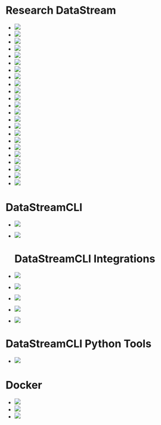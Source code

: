 # Research DataStream
* ![](https://github.com/CIROH-UA/ngen-datastream/actions/workflows/research_datastream_terraform.yaml/badge.svg)
* ![](https://github.com/CIROH-UA/ngen-datastream/actions/workflows/test_research_datastream_fp.yaml/badge.svg)
* ![](https://github.com/CIROH-UA/ngen-datastream/actions/workflows/test_research_datastream_vpu_01.yaml/badge.svg)
* ![](https://github.com/CIROH-UA/ngen-datastream/actions/workflows/test_research_datastream_vpu_02.yaml/badge.svg)
* ![](https://github.com/CIROH-UA/ngen-datastream/actions/workflows/test_research_datastream_vpu_03W.yaml/badge.svg)
* ![](https://github.com/CIROH-UA/ngen-datastream/actions/workflows/test_research_datastream_vpu_03N.yaml/badge.svg)
* ![](https://github.com/CIROH-UA/ngen-datastream/actions/workflows/test_research_datastream_vpu_03S.yaml/badge.svg)
* ![](https://github.com/CIROH-UA/ngen-datastream/actions/workflows/test_research_datastream_vpu_04.yaml/badge.svg)
* ![](https://github.com/CIROH-UA/ngen-datastream/actions/workflows/test_research_datastream_vpu_05.yaml/badge.svg)
* ![](https://github.com/CIROH-UA/ngen-datastream/actions/workflows/test_research_datastream_vpu_06.yaml/badge.svg)
* ![](https://github.com/CIROH-UA/ngen-datastream/actions/workflows/test_research_datastream_vpu_07.yaml/badge.svg)
* ![](https://github.com/CIROH-UA/ngen-datastream/actions/workflows/test_research_datastream_vpu_08.yaml/badge.svg)
* ![](https://github.com/CIROH-UA/ngen-datastream/actions/workflows/test_research_datastream_vpu_09.yaml/badge.svg)
* ![](https://github.com/CIROH-UA/ngen-datastream/actions/workflows/test_research_datastream_vpu_10L.yaml/badge.svg)
* ![](https://github.com/CIROH-UA/ngen-datastream/actions/workflows/test_research_datastream_vpu_10U.yaml/badge.svg)
* ![](https://github.com/CIROH-UA/ngen-datastream/actions/workflows/test_research_datastream_vpu_11.yaml/badge.svg)
* ![](https://github.com/CIROH-UA/ngen-datastream/actions/workflows/test_research_datastream_vpu_12.yaml/badge.svg)
* ![](https://github.com/CIROH-UA/ngen-datastream/actions/workflows/test_research_datastream_vpu_13.yaml/badge.svg)
* ![](https://github.com/CIROH-UA/ngen-datastream/actions/workflows/test_research_datastream_vpu_14.yaml/badge.svg)
* ![](https://github.com/CIROH-UA/ngen-datastream/actions/workflows/test_research_datastream_vpu_15.yaml/badge.svg)
* ![](https://github.com/CIROH-UA/ngen-datastream/actions/workflows/test_research_datastream_vpu_16.yaml/badge.svg)
* ![](https://github.com/CIROH-UA/ngen-datastream/actions/workflows/test_research_datastream_vpu_17.yaml/badge.svg)
* ![](https://github.com/CIROH-UA/ngen-datastream/actions/workflows/test_research_datastream_vpu_18.yaml/badge.svg)

# DataStreamCLI
* ![](https://github.com/CIROH-UA/ngen-datastream/actions/workflows/test_datastream_ngiab.yaml/badge.svg)
* ![](https://github.com/CIROH-UA/ngen-datastream/actions/workflows/test_datastream_options.yaml/badge.svg)

  # DataStreamCLI Integrations
* ![](https://github.com/CIROH-UA/ngen-datastream/actions/workflows/test_datastream_ngiab_troute_v2_1.yaml/badge.svg)
* ![](https://github.com/CIROH-UA/ngen-datastream/actions/workflows/test_datastream_ngiab_troute_v2_2.yaml/badge.svg)
* ![](https://github.com/CIROH-UA/ngen-datastream/actions/workflows/test_hfsubset_v2_1.yaml/badge.svg)
* ![](https://github.com/CIROH-UA/ngen-datastream/actions/workflows/test_hfsubset_v2_2.yaml/badge.svg)
* ![](https://github.com/CIROH-UA/ngen-datastream/actions/workflows/test_teehr_integration.yaml/badge.svg)

# DataStreamCLI Python Tools
* ![](https://github.com/CIROH-UA/ngen-datastream/actions/workflows/datastream_python.yaml/badge.svg)

# Docker
* ![](https://github.com/CIROH-UA/ngen-datastream/actions/workflows/build_test_docker_x86.yaml/badge.svg)
* ![](https://github.com/CIROH-UA/ngen-datastream/actions/workflows/build_test_push_docker_x86.yaml/badge.svg)
* ![](https://github.com/CIROH-UA/ngen-datastream/actions/workflows/build_test_push_docker_arm.yaml/badge.svg)
